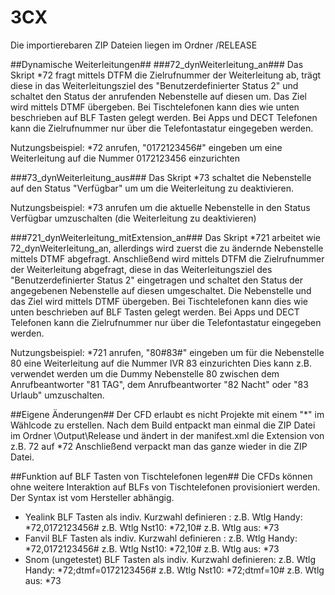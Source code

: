 # 3CX

Die importierebaren ZIP Dateien liegen im Ordner /RELEASE

##Dynamische Weiterleitungen##
###72_dynWeiterleitung_an###
Das Skript *72 fragt mittels DTFM die Zielrufnummer der Weiterleitung ab, trägt diese in das Weiterleitungsziel des "Benutzerdefinierter Status 2" und schaltet den Status der anrufenden Nebenstelle auf diesen um.
Das Ziel wird mittels DTMF übergeben. Bei Tischtelefonen kann dies wie unten beschrieben auf BLF Tasten gelegt werden. 
Bei Apps und DECT Telefonen kann die Zielrufnummer nur über die Telefontastatur eingegeben werden.

Nutzungsbeispiel: *72 anrufen, "0172123456#" eingeben um eine Weiterleitung auf die Nummer 0172123456 einzurichten

###73_dynWeiterleitung_aus###
Das Skript *73 schaltet die Nebenstelle auf den Status "Verfügbar" um um die Weiterleitung zu deaktivieren.

Nutzungsbeispiel: *73 anrufen     um die aktuelle Nebenstelle in den Status Verfügbar umzuschalten (die Weiterleitung zu deaktivieren)


###721_dynWeiterleitung_mitExtension_an###
Das Skript *721 arbeitet wie 72_dynWeiterleitung_an, allerdings wird zuerst die zu ändernde Nebenstelle mittels DTMF abgefragt.
Anschließend wird mittels DTFM die Zielrufnummer der Weiterleitung abgefragt, diese in das Weiterleitungsziel des "Benutzerdefinierter Status 2" eingetragen und schaltet den Status der angegebenen Nebenstelle auf diesen umgeschaltet.
Die Nebenstelle und das Ziel wird mittels DTMF übergeben. Bei Tischtelefonen kann dies wie unten beschrieben auf BLF Tasten gelegt werden. 
Bei Apps und DECT Telefonen kann die Zielrufnummer nur über die Telefontastatur eingegeben werden.

Nutzungsbeispiel: *721 anrufen, "80#83#" eingeben um für die Nebenstelle 80 eine Weiterleitung auf die Nummer IVR 83 einzurichten
Dies kann z.B. verwendet werden um die Dummy Nebenstelle 80 zwischen dem Anrufbeantworter "81 TAG", dem Anrufbeantworter "82 Nacht" oder "83 Urlaub" umzuschalten.



##Eigene Änderungen##
Der CFD erlaubt es nicht Projekte mit einem "*" im Wählcode zu erstellen.
Nach dem Build entpackt man einmal die ZIP Datei im Ordner \Output\Release und ändert in der manifest.xml die Extension von z.B. 72 auf *72
Anschließend verpackt man das ganze wieder in die ZIP Datei.


##Funktion auf BLF Tasten von Tischtelefonen legen##
Die CFDs können ohne weitere Interaktion auf BLFs von Tischtelefonen provisioniert werden. Der Syntax ist vom Hersteller abhängig.

- Yealink BLF Tasten als indiv. Kurzwahl definieren :
	z.B. Wtlg Handy: *72,0172123456#
	z.B. Wtlg Nst10: *72,10#
	z.B. Wtlg aus: *73
- Fanvil BLF Tasten als indiv. Kurzwahl definieren :
	z.B. Wtlg Handy: *72,0172123456#
	z.B. Wtlg Nst10: *72,10#
	z.B. Wtlg aus: *73
- Snom (ungetestet) BLF Tasten als indiv. Kurzwahl definieren:
	z.B. Wtlg Handy: *72;dtmf=0172123456#
	z.B. Wtlg Nst10: *72;dtmf=10#
	z.B. Wtlg aus: *73

